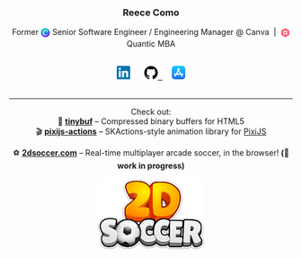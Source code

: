 <h3 align="center">Reece Como</h3>

<!-- Headline -->
<p align="center">
  Former <sub><img alt="Canva Logo" width="16.5px" src="https://raw.githubusercontent.com/reececomo/reececomo/main/assets/canva.png" /></sub> Senior Software Engineer / Engineering Manager @ Canva
  &nbsp;|&nbsp;
  <sub><img alt="Quantic School of Business and Technology Logo" width="16.5px" src="https://raw.githubusercontent.com/reececomo/reececomo/main/assets/quantic-sbt.png" /></sub> Quantic MBA
</p>

<!-- Links -->
<p align="center">
  <kbd>
    <br/>
    &nbsp;
    <!-- LinkedIn -->
    <a href="https://www.linkedin.com/in/reececomo/"><!--
      --><img alt="LinkedIn" width="24px" src="https://raw.githubusercontent.com/reececomo/reececomo/main/assets/linkedin.png" /><!--
    --></a>
    &nbsp;
    <!-- GitHub -->
    <a href="https://github.com/reececomo"><!--
      --><picture><!--
        --><source media="(prefers-color-scheme: dark)" srcset="https://raw.githubusercontent.com/reececomo/reececomo/main/assets/github-w.png"><!--
        --><img alt="GitHub" width="24px" src="https://raw.githubusercontent.com/reececomo/reececomo/main/assets/github.png" />
      </picture><!--
    --></a>
    &nbsp;
    <!-- App Store -->
    <a href="https://apps.apple.com/au/developer/playmatic-pty-ltd/id1486480408"><!--
      --><img alt="App Store" width="24px" src="https://raw.githubusercontent.com/reececomo/reececomo/main/assets/apple-appstore.png" /><!--
    --></a>
    &nbsp;
    <br/>
    &nbsp;
  </kbd>
</p>

<hr/>

<!-- Main banner -->
<p align="center">
  Check out:
  <br/>🔌 <b><a href="https://github.com/reececomo/tinybuf">tinybuf</a></b> – Compressed binary buffers for HTML5
  <br/>🎬 <b><a href="https://github.com/reececomo/pixijs-actions">pixijs-actions</a></b> – SKActions-style animation library for <a href="https://github.com/pixijs/pixijs">PixiJS</a>
</p>
<p align="center">
  ⚽ <b><a href="https://2dsoccer.com">2dsoccer.com</a></b> – Real-time multiplayer arcade soccer, in the browser! <b>(🚧 work in progress)</b>
</p>
<p align="center">
  <a href="https://2dsoccer.com"><img alt="2DSoccer.com Logo" height="128px" src="https://raw.githubusercontent.com/reececomo/reececomo/main/assets/2d-soccer.png" /></a>
</p>
